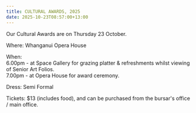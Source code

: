 ```yaml
---
title: CULTURAL AWARDS, 2025
date: 2025-10-23T08:57:00+13:00
---
```

Our Cultural Awards are on Thursday 23 October.  

Where: Whanganui Opera House  

When:  
6.00pm - at Space Gallery for grazing platter & refreshments whilst viewing of Senior Art Folios.  
7.00pm - at Opera House for award ceremony.  

Dress: Semi Formal  

Tickets: $13 (includes food), and can be purchased from the bursar's office / main office.

